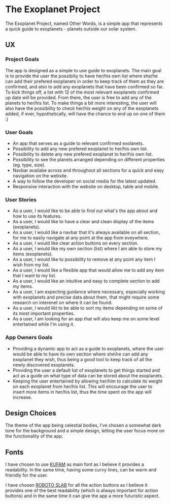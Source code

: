 # The Exoplanet Project

The Exoplanet Project, named Other Words, is a simple app that represents a quick guide to exoplanets - planets outside our solar system.

## UX

### Project Goals

The app is designed as a simple to use guide to exoplanets. The main goal is to provide the user the possibiliy to have her/his own list where she/he can add their prefered exoplanets in order to keep track of them as they are confirmed, and also to add any exoplanets that have been confirmed so far. To kick things off, a list with 12 of the most relevant exoplanets confirmed up date will be provided. From there, the user is free to add any of the planets to her/his list. To make things a bit more interesting, the user will also have the possibility to check her/his weight on any of the exoplanets added, if ever, hypothetically, will have the chance to end up on one of them :)

### User Goals

* An app that serves as a guide to relevant confirmed exolanets.
* Possibility to add any new prefered exoplanet to her/his own list.
* Possibility to delete any new prefered exoplanet to her/his own list.
* Possibility to see the planets arranged depending on different properties (eg. type, size).
* Navbar availabe across and throughout all sections for a quick and easy navigation on the website.
* A way to follow the developer on social media for the latest updated.
* Responsive interaction with the website on desktop, table and mobile.

### User Stories

* As a user, I would like to be able to find out what's the app about and how to use its features.
* As a user, I would like to have a clear and clean display of the items (exoplanets).
* As a user, I would like a navbar that it's always available on all section, for me to easily navigate at any point at the app from eveywhere.
* As a user, I would like clear action buttons on every section.
* As a user, I would like my own section (list) where I am able to store my items (exoplanets).
* As a user, I would like to possibility to remove at any point any item I wish from my list.
* As a user, I would like a flexible app that would allow me to add any item that I want to my list.
* As a user, I would like an intuitive and easy to complete section to add my items.
* As a user, I am expecting guidance where necessary, especially working with exoplanets and precise data about them, that might require some research on interenet on where it can be found.
* As a user, I would likt to be able to sort my items depending on some of its most important properties.
* As a user, I am looking for an app that will also keep me on some level entertained while I'm using it.

### App Owners Goals

* Providing a dynamic app to act as a guide to exoplanets, where the user would be able to have its own section where she\he can add any exoplanet they wish, thus being a good tool to keep track of all the newly discovered exoplanets.
* Providing the user a default list of exoplanets to get things started and act as a guide on what type of data can be stored about the exoplanets.
* Keeping the user entertained by allowing her/him to calculate its weight on each exoplanet from her/his list. This will encourage the user to insert more items in her/his list, thus the time spent on the app will increase.

## Design Choices

The theme of the app being celestial bodies, I've chosen a somewhat dark tone for the background and a simple design, letting the user focus more on the functionality of the app.

## Fonts 

I have chosen to use [KUFAM](https://fonts.google.com/specimen/Kufam?query=kufam) as main font as I believe it provides a readability. In the same time, having some curvy lines, can be warm and friendly for the user.

I have chosen [ROBOTO SLAB](https://fonts.google.com/?query=roboto+slab) for all the action buttons as I believe it provides one of the best readability (which is always important for action buttons) and in the same time it can give the app a more futuristic aspect.

